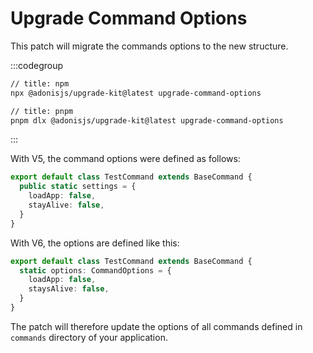 # Upgrade Command Options

This patch will migrate the commands options to the new structure.

:::codegroup

```sh
// title: npm
npx @adonisjs/upgrade-kit@latest upgrade-command-options
```

```sh
// title: pnpm
pnpm dlx @adonisjs/upgrade-kit@latest upgrade-command-options
```

:::

With V5, the command options were defined as follows:

```ts
export default class TestCommand extends BaseCommand {
  public static settings = {
    loadApp: false,
    stayAlive: false,
  }
}
```

With V6, the options are defined like this:

```ts
export default class TestCommand extends BaseCommand {
  static options: CommandOptions = {
    loadApp: false,
    staysAlive: false,
  }
}
```

The patch will therefore update the options of all commands defined in `commands` directory of your application.
